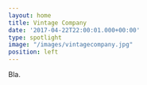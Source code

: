 ```yaml
---
layout: home
title: Vintage Company
date: '2017-04-22T22:00:01.000+00:00'
type: spotlight
image: "/images/vintagecompany.jpg"
position: left
---
```


Bla.
